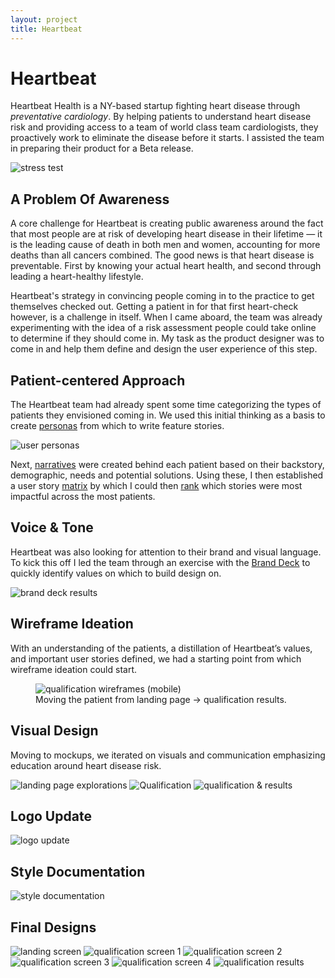```yaml
---
layout: project
title: Heartbeat
---
```


# Heartbeat

Heartbeat Health is a NY-based startup fighting heart disease through <em>preventative cardiology</em>. By helping patients to understand heart disease risk and providing access to a team of world class team cardiologists, they proactively work to eliminate the disease before it starts. I assisted the team in preparing their product for a Beta release.

<img src="{{ site.baseurl }}/images/heartbeat/stress-test.jpg" alt="stress test">

## A Problem Of Awareness

A core challenge for Heartbeat is creating public awareness around the fact that most people are at risk of developing heart disease in their lifetime — it is the leading cause of death in both men and women, accounting for more deaths than all cancers combined. The good news is that heart disease is preventable. First by knowing your actual heart health, and second through leading a heart-healthy lifestyle.

Heartbeat's strategy in convincing people coming in to the practice to get themselves checked out. Getting a patient in for that first heart-check however, is a challenge in itself. When I came aboard, the team was already experimenting with the idea of a risk assessment people could take online to determine if they should come in. My task as the product designer was to come in and help them define and design the user experience of this step.

## Patient-centered Approach

The Heartbeat team had already spent some time categorizing the types of patients they envisioned coming in. We used this initial thinking as a basis to create <a href="https://drive.google.com/drive/folders/1Ve634HA9V070lLvJ198nwLZqZvVMeyeI?usp=sharing" target="_blank">personas</a> from which to write feature stories.

<img src="{{ site.baseurl }}/images/heartbeat/user-personas-overview.jpg" alt="user personas">

Next, <a href="https://drive.google.com/open?id=1Ve634HA9V070lLvJ198nwLZqZvVMeyeI" target="_blank">narratives</a> were created behind each patient based on their backstory, demographic, needs and potential solutions. Using these, I then established a user story <a href="https://docs.google.com/spreadsheets/d/15tHqNh0g0SuM7EV_haE-IGjNOURVD5s3kRXGKKvDck4/edit?usp=sharing">matrix</a> by which I could then <a href="https://docs.google.com/document/d/1eZWSZU4mbpAtjBvEQlw68SSQ7914zowhIZL20dYBntg/edit?usp=sharing">rank</a> which stories were most impactful across the most patients.

## Voice & Tone

Heartbeat was also looking for attention to their brand and visual language. To kick this off I led the team through an exercise with the <a href="https://branding.cards/" target="_blank">Brand Deck</a> to quickly identify values on which to build design on.

<img src="{{ site.baseurl }}/images/heartbeat/brand-deck-results.jpg" alt="brand deck results">

## Wireframe Ideation

With an understanding of the patients, a distillation of Heartbeat’s values, and important user stories defined, we had a starting point from which wireframe ideation could start.

<figure>
<img src="{{ site.baseurl }}/images/heartbeat/QUAL-v2.1-(mobile).jpg" alt="qualification wireframes (mobile)">
<figcaption>Moving the patient from landing page → qualification results.</figcaption>
</figure>

## Visual Design

Moving to mockups, we iterated on visuals and communication emphasizing education around heart disease risk.

<img src="{{ site.baseurl }}/images/heartbeat/landing-page-explorations.jpg" alt="landing page explorations">
<img src="{{ site.baseurl }}/images/heartbeat/qual.jpg" alt="Qualification">
<img src="{{ site.baseurl }}/images/heartbeat/qual+results.jpg" alt="qualification & results">

## Logo Update

<img src="{{ site.baseurl }}/images/heartbeat/logo-update.jpg" alt="logo update">

## Style Documentation

<img src="{{ site.baseurl }}/images/heartbeat/style+guide.jpg" alt="style documentation">

## Final Designs

<img src="{{ site.baseurl }}/images/heartbeat/landing.gif" alt="landing screen">

<img src="{{ site.baseurl }}/images/heartbeat/qual-1.gif" alt="qualification screen 1">

<img src="{{ site.baseurl }}/images/heartbeat/qual-2.gif" alt="qualification screen 2">

<img src="{{ site.baseurl }}/images/heartbeat/qual-3.png" alt="qualification screen 3">

<img src="{{ site.baseurl }}/images/heartbeat/qual-4.png" alt="qualification screen 4">

<img src="{{ site.baseurl }}/images/heartbeat/qual-results.png" alt="qualification results">
